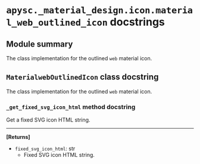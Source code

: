 # `apysc._material_design.icon.material_web_outlined_icon` docstrings

## Module summary

The class implementation for the outlined `web` material icon.

## `MaterialwebOutlinedIcon` class docstring

The class implementation for the outlined `web` material icon.

### `_get_fixed_svg_icon_html` method docstring

Get a fixed SVG icon HTML string.<hr>

**[Returns]**

- `fixed_svg_icon_html`: str
  - Fixed SVG icon HTML string.